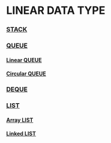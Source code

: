 # LINEAR DATA TYPE

### [STACK](https://github.com/SiMeuDa/Study/tree/TT_2024-02/Data%20Structure/Mid%20Exam/stack)
### [QUEUE](https://github.com/SiMeuDa/Study/tree/TT_2024-02/Data%20Structure/Mid%20Exam/queue)
#### [Linear QUEUE](https://github.com/SiMeuDa/Study/tree/TT_2024-02/Data%20Structure/Mid%20Exam/queue/linear)
#### [Circular QUEUE](https://github.com/SiMeuDa/Study/tree/TT_2024-02/Data%20Structure/Mid%20Exam/queue/circular)
### [DEQUE](https://github.com/SiMeuDa/Study/tree/TT_2024-02/Data%20Structure/Mid%20Exam/deque)
### [LIST](https://github.com/SiMeuDa/Study/tree/TT_2024-02/Data%20Structure/Mid%20Exam/List)
#### [Array LIST](https://github.com/SiMeuDa/Study/tree/TT_2024-02/Data%20Structure/Mid%20Exam/List/Array%20List)
#### [Linked LIST](https://github.com/SiMeuDa/Study/tree/TT_2024-02/Data%20Structure/Mid%20Exam/List/Linked%20List)
